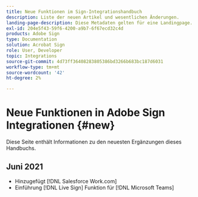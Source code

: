 ```yaml
---
title: Neue Funktionen im Sign-Integrationshandbuch
description: Liste der neuen Artikel und wesentlichen Änderungen.
landing-page-description: Diese Metadaten gelten für eine Landingpage.
exl-id: 204e5f43-59f6-4200-a9b7-6f67ecd32c4d
products: Adobe Sign
type: Documentation
solution: Acrobat Sign
role: User, Developer
topic: Integrations
source-git-commit: 4d73ff36408283805386bd3266b683bc187d6031
workflow-type: tm+mt
source-wordcount: '42'
ht-degree: 2%

---
```


# Neue Funktionen in Adobe Sign Integrationen {#new}

Diese Seite enthält Informationen zu den neuesten Ergänzungen dieses Handbuchs.

## Juni 2021

* Hinzugefügt [!DNL Salesforce Work.com]
* Einführung [!DNL Live Sign] Funktion für [!DNL Microsoft Teams]



